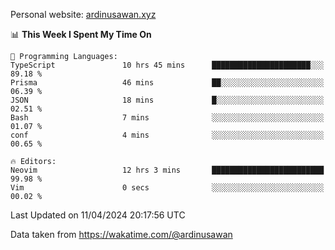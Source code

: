 Personal website: [ardinusawan.xyz](https://ardinusawan.xyz)

<!--START_SECTION:waka-->
📊 **This Week I Spent My Time On** 

```text
💬 Programming Languages: 
TypeScript               10 hrs 45 mins      ██████████████████████░░░   89.18 % 
Prisma                   46 mins             ██░░░░░░░░░░░░░░░░░░░░░░░   06.39 % 
JSON                     18 mins             █░░░░░░░░░░░░░░░░░░░░░░░░   02.51 % 
Bash                     7 mins              ░░░░░░░░░░░░░░░░░░░░░░░░░   01.07 % 
conf                     4 mins              ░░░░░░░░░░░░░░░░░░░░░░░░░   00.65 % 

🔥 Editors: 
Neovim                   12 hrs 3 mins       █████████████████████████   99.98 % 
Vim                      0 secs              ░░░░░░░░░░░░░░░░░░░░░░░░░   00.02 % 
```


 Last Updated on 11/04/2024 20:17:56 UTC
<!--END_SECTION:waka-->
Data taken from https://wakatime.com/@ardinusawan
